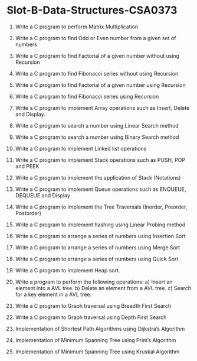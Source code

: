 # Slot-B-Data-Structures-CSA0373

1.	Write a C program to perform Matrix Multiplication

2.	Write a C program to find Odd or Even number from a given set of numbers

3.	Write a C program to find Factorial of a given number without using Recursion

4.	Write a C program to find Fibonacci series without using Recursion

5.	Write a C program to find Factorial of a given number using Recursion

6.	Write a C program to find Fibonacci series using Recursion

7.	Write a C program to implement Array operations such as Insert, Delete and Display.

8.	Write a C program to search a number using Linear Search method

9.	Write a C program to search a number using Binary Search method 

10.	Write a C program to implement Linked list operations

11.	Write a C program to implement Stack operations such as PUSH, POP and PEEK

12.	Write a C program to implement the application of Stack (Notations)

13.	Write a C program to implement Queue operations such as ENQUEUE, DEQUEUE and Display 

14.	Write a C program to implement the Tree Traversals (Inorder, Preorder, Postorder)

15.	Write a C program to implement hashing using Linear Probing method

16.	Write a C program to arrange a series of numbers using Insertion Sort 

17.	Write a C program to arrange a series of numbers using Merge Sort

18.	Write a C program to arrange a series of numbers using Quick Sort

19.	Write a C program to implement Heap sort.

20.	Write a program to perform the following operations:
a) Insert an element into a AVL tree.
b) Delete an element from a AVL tree.
c) Search for a key element in a AVL tree.

21.	Write a C program to Graph traversal using Breadth First Search 

22.	Write a C program to Graph traversal using Depth First Search

23.	Implementation of Shortest Path Algorithms using Dijkstra’s Algorithm

24.	Implementation of Minimum Spanning Tree using Prim’s Algorithm

25.	Implementation of Minimum Spanning Tree using Kruskal Algorithm
